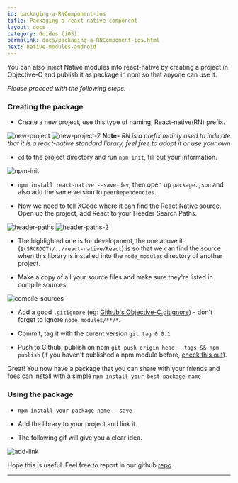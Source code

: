 ```yaml
---
id: packaging-a-RNComponent-ios
title: Packaging a react-native component
layout: docs
category: Guides (iOS)
permalink: docs/packaging-a-RNComponent-ios.html
next: native-modules-android
---
```


You can also inject Native modules into react-native by creating a project in Objective-C and publish it as package in npm so that anyone can use it.

*Please proceed with the following steps.*
### Creating the package

* Create a new project, use this type of naming, React-native(RN) prefix.

![new-project](http://brentvatne.ca/images/packaging/1-new-project.png)
![new-project-2](http://brentvatne.ca/images/packaging/2-project-name.png)
**Note-**
*RN is a prefix mainly used to indicate that it is a
react-native standard library, feel free to adopt it or use your
own*

 * `cd` to the project directory and run `npm init`, fill out your information.

![npm-init](http://brentvatne.ca/images/packaging/3-npm-init.png)

 * `npm install react-native --save-dev`, then open up `package.json`
   and also add the same version to `peerDependencies`.

 * Now we need to tell XCode where it can find the React Native source. Open up the project, add React to your Header Search Paths.

![header-paths](http://brentvatne.ca/images/packaging/4-header-search-paths.png)
![header-paths-2](http://brentvatne.ca/images/packaging/5-header-search-paths.png)

 * The highlighted one is for development, the one above it (`$(SRCROOT)/../react-native/React`) is so that we can find the source when this library is installed into the `node_modules` directory of another project.

 * Make a copy  of  all your source files  and make sure they're listed in compile sources.

![compile-sources](http://brentvatne.ca/images/packaging/6-compile-sources.png)

 * Add a good `.gitignore` (eg: [Github's Objective-C.gitignore](https://github.com/github/gitignore/blob/master/Objective-C.gitignore)) - don't forget to ignore `node_modules/**/*`.

 * Commit, tag it with the curent version `git tag 0.0.1`

 * Push to Github, publish on npm `git push origin head --tags && npm publish` (if you haven't published a npm module before, [check this out](https://gist.github.com/coolaj86/1318304)).

Great! You now have a package that you can share with your friends and
foes can install with a simple `npm install your-best-package-name`

### Using the package

*  `npm install your-package-name --save`

*  Add the library to your project and link it.

* The following gif will give you a clear idea.

![add-link](http://brentvatne.ca/images/packaging/7-add-link.gif)

Hope this is useful .Feel free to report  in our github [repo](https://github.com/facebook/react-native/issues)


-----------------------------------------------------------------------


